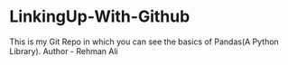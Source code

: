 # LinkingUp-With-Github
This is my Git Repo in which you can see the basics of Pandas(A Python Library).
Author - Rehman Ali
